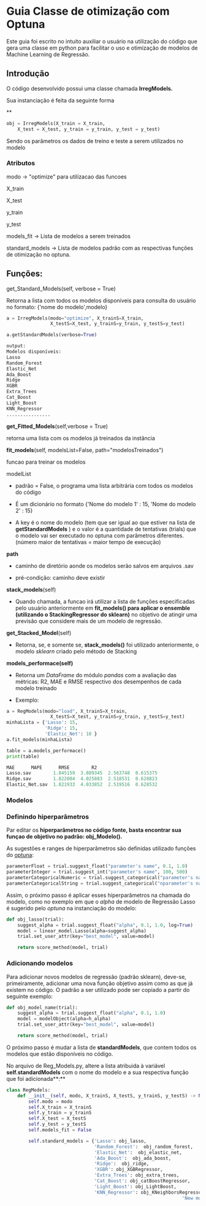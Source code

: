 # Guia Classe de otimização com Optuna

Este guia foi escrito no intuito auxiliar o usuário na utilização do código que gera uma classe em python para facilitar o uso e otimização de modelos de Machine Learning de Regressão. 

## Introdução

O código desenvolvido possui uma classe chamada  **IrregModels.**  

Sua instanciação é feita da seguinte forma 

 **

```python
obj = IrregModels(X_train = X_train, 
	X_test = X_test, y_train = y_train, y_test = y_test)
```

Sendo os parâmetros os dados de treino e teste a serem utilizados no modelo

### Atributos

modo → "optimize" para utilizacao das funcoes 

X_train

X_test

y_train

y_test

models_fit → Lista de modelos a serem treinados 

standard_models → Lista de modelos padrão com as respectivas funções de otimização no optuna. 

## Funções:

get_Standard_Models(self, verbose = True)

Retorna a lista com todos os modelos disponiveis para consulta do usuário no formato: {'nome do modelo',modelo} 

```python
a = IrregModels(modo="optimize", X_trainS=X_train,
                X_testS=X_test, y_trainS=y_train, y_testS=y_test)

a.getStandardModels(verbose=True)
```

```python
output: 
Modelos disponíveis: 
Lasso
Random_Forest
Elastic_Net
Ada_Boost
Ridge
XGBR
Extra_Trees
Cat_Boost
Light_Boost
KNN_Regressor
................
```

**get_Fitted_Models**(self,verbose = True)

retorna uma lista com os modelos já treinados da instância

**fit_models**(self, modelsList=False, path="modelosTreinados")

funcao para treinar os modelos

modelList

* padrão = False, o programa uma lista arbitrária com todos os modelos do código 

* É um dicionário no formato {'Nome do modelo 1' : 15, 'Nome do modelo 2' : 15} 

* A key é o nome do modelo (tem que ser igual ao que estiver na lista de **getStandardModels** )  e o valor é a quantidade de tentativas (trials) que o modelo vai ser executado no optuna com parâmetros diferentes. (número maior de tentativas = maior tempo de execução) 

**path** 

* caminho de diretório aonde os modelos serão salvos em arquivos .sav 

* pré-condição: caminho deve existir 

**stack_models**(self)

* Quando chamada, a funcao irá utilizar a lista de funções especificadas pelo usuário anteriormente em **fit_models() para aplicar o ensemble (utilizando o StackingRegressor do sklearn)** no objetivo de atingir uma previsão que considere mais de um modelo de regressão.  

**get_Stacked_Model**(self)

* Retorna, se, e somente se, **stack_models()** foi utilizado anteriormente, o modelo *sklearn* criado pelo método de Stacking 

**models_performace(self)**

* Retorna um *DataFrame* do módulo *pandas* com a avaliação das métricas: R2, MAE e RMSE respectivo dos desempenhos de cada modelo treinado

* Exemplo: 

```python
a = RegModels(modo="load", X_trainS=X_train,
                X_testS=X_test, y_trainS=y_train, y_testS=y_test)
minhaLista = {'Lasso': 15,
              'Ridge': 15, 
              'Elastic_Net': 10 }
a.fit_models(minhaLista)

table = a.models_performace()
print(table)

MAE      MAPE      RMSE        R2
Lasso.sav        1.845159  3.889345  2.563748  0.615375
Ridge.sav        1.822004  4.025883  2.518531  0.628823
Elastic_Net.sav  1.821933  4.033852  2.519516  0.628532
```

### Modelos

### Definindo hiperparâmetros

Par editar os **hiperparâmetros no código fonte, basta encontrar sua funçao de objetivo no padrão: obj_Modelo().** 

As sugestões e ranges de hiperparâmetros são definidas utilizado funções do [optuna](https://optuna.readthedocs.io/en/stable/): 

```python
parameterFloat = trial.suggest_float("parameter's name", 0.1, 1.0)
parameterInteger = trial.suggest_int("parameter's name", 100, 500)
parameterCategoricalNumeric = trial.suggest_categorical("parameter's name", [1, 2, 4])
parameterCategoricalString = trial.suggest_categorical("nparameter's name", ["a", "b", "c"])
```

Assim, o próximo passo é aplicar esses hiperparâmetros na chamada do modelo, como no exemplo em que o *alpha* de modelo de Regressão Lasso é sugerido pelo *optuna* na instanciação do modelo: 

```python
def obj_lasso(trial):
    suggest_alpha = trial.suggest_float("alpha", 0.1, 1.0, log=True)
    model = linear_model.Lasso(alpha=suggest_alpha)
    trial.set_user_attr(key="best_model", value=model)

    return score_method(model, trial)
```

### Adicionando modelos

Para adicionar novos modelos de regressão (padrão sklearn), deve-se, primeiramente, adicionar uma nova função objetivo assim como as que já existem no código. O padrão a ser utilizado pode ser copiado a partir do seguinte exemplo: 

```python
def obj_model_name(trial):
    suggest_alpha = trial.suggest_float("alpha", 0.1, 1.0)
    model = modelObject(alpha=h_alpha)
    trial.set_user_attr(key="best_model", value=model)

    return score_method(model, trial)
```

O próximo passo é mudar a lista de **standardModels**, que contem todos os modelos que estão disponíveis no código. 

No arquivo de Reg_Models.py, altere a lista atribuida à variável **self.standardModels** com o nome do modelo e a sua respectiva função que foi adicionada**:** 

```python
class RegModels:
    def __init__(self, modo, X_trainS, X_testS, y_trainS, y_testS) -> None:
        self.modo = modo
        self.X_train = X_trainS
        self.y_train = y_trainS
        self.X_test = X_testS
        self.y_test = y_testS
        self.models_fit = False

        self.standard_models = {'Lasso': obj_lasso,
                                'Random_Forest':  obj_random_forest,
                                'Elastic_Net':  obj_elastic_net,
                                'Ada_Boost':  obj_ada_boost,
                                'Ridge':  obj_ridge,
                                'XGBR': obj_XGBRegressor,
                                'Extra_Trees': obj_extra_trees,
                                'Cat_Boost': obj_catBoostRegressor,
                                'Light_Boost': obj_LightBoost,
                                'KNN_Regressor': obj_KNeighborsRegressor,
																'New model name': obj_model_name,}

```
